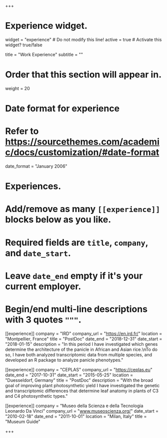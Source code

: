 +++
# Experience widget.
widget = "experience"  # Do not modify this line!
active = true  # Activate this widget? true/false

title = "Work Experience"
subtitle = ""

# Order that this section will appear in.
weight = 20

# Date format for experience
#   Refer to https://sourcethemes.com/academic/docs/customization/#date-format
date_format = "January 2006"

# Experiences.
#   Add/remove as many `[[experience]]` blocks below as you like.
#   Required fields are `title`, `company`, and `date_start`.
#   Leave `date_end` empty if it's your current employer.
#   Begin/end multi-line descriptions with 3 quotes `"""`.
[[experience]]
  company = "IRD"
  company_url = "https://en.ird.fr/"
  location = "Montpellier, France"
  title = "PostDoc"
  date_end = "2018-12-31"
  date_start = "2018-01-15"
  description = "In this period I have investigated which genes determine the architecture of the panicle in African and Asian rice.\nTo do so, I have both analyzed transcriptomic data from multiple species, and developed an R package to analyze panicle phenotypes."

[[experience]]
  company = "CEPLAS"
  company_url = "https://ceplas.eu"
  date_end = "2017-10-31"
  date_start = "2015-05-25"
  location = "Duesseldorf, Germany"
  title = "PostDoc"
  description = "With the broad goal of improving plant photosynthetic yield I have investigated the genetic and transcriptomic differences that determine leaf anatomy in plants of C3 and C4 photosynthetic types."
  
[[experience]]
  company = "Museo della Scienza e della Tecnologia Leonardo Da Vinci"
  company_url = "www.museoscienza.org/"
  date_start = "2010-02-18"
  date_end = "2011-10-01"
  location = "Milan, Italy"
  title = "Museum Guide"
  
+++
